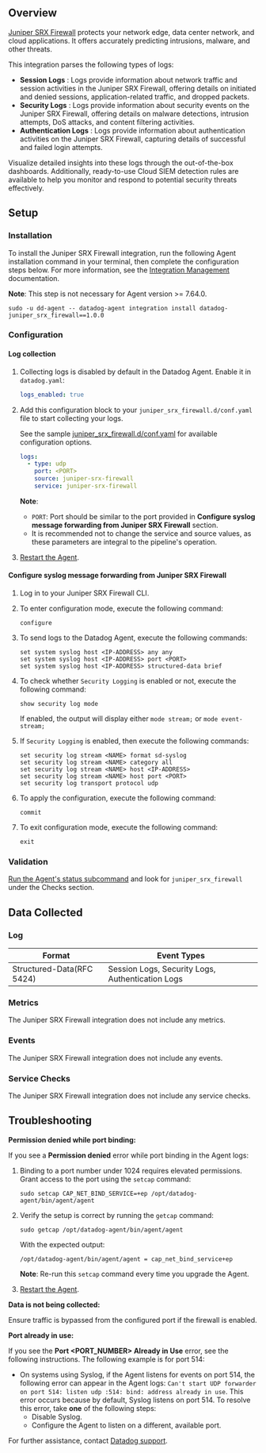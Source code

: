## Overview

[Juniper SRX Firewall][3] protects your network edge, data center network, and cloud applications. It offers accurately predicting intrusions, malware, and other threats.

This integration parses the following types of logs:

- **Session Logs** : Logs provide information about network traffic and session activities in the Juniper SRX Firewall, offering details on initiated and denied sessions, application-related traffic, and dropped packets.
- **Security Logs** : Logs provide information about security events on the Juniper SRX Firewall, offering details on malware detections, intrusion attempts, DoS attacks, and content filtering activities.
- **Authentication Logs** : Logs provide information about authentication activities on the Juniper SRX Firewall, capturing details of successful and failed login attempts.

Visualize detailed insights into these logs through the out-of-the-box dashboards. Additionally, ready-to-use Cloud SIEM detection rules are available to help you monitor and respond to potential security threats effectively.

## Setup

### Installation

To install the Juniper SRX Firewall integration, run the following Agent installation command in your terminal, then complete the configuration steps below. For more information, see the [Integration Management][4] documentation.

**Note**: This step is not necessary for Agent version >= 7.64.0.

```shell
sudo -u dd-agent -- datadog-agent integration install datadog-juniper_srx_firewall==1.0.0
```

### Configuration

#### Log collection

1. Collecting logs is disabled by default in the Datadog Agent. Enable it in `datadog.yaml`:

   ```yaml
   logs_enabled: true
   ```

2. Add this configuration block to your `juniper_srx_firewall.d/conf.yaml` file to start collecting your logs.

   See the sample [juniper_srx_firewall.d/conf.yaml][6] for available configuration options.

   ```yaml
   logs:
     - type: udp
       port: <PORT>
       source: juniper-srx-firewall
       service: juniper-srx-firewall
   ```

   **Note**:

   - `PORT`: Port should be similar to the port provided in **Configure syslog message forwarding from Juniper SRX Firewall** section.
   - It is recommended not to change the service and source values, as these parameters are integral to the pipeline's operation.

3. [Restart the Agent][2].

#### Configure syslog message forwarding from Juniper SRX Firewall

1. Log in to your Juniper SRX Firewall CLI.
2. To enter configuration mode, execute the following command:
   ```shell
   configure
   ```

3. To send logs to the Datadog Agent, execute the following commands:
   ```shell
   set system syslog host <IP-ADDRESS> any any
   set system syslog host <IP-ADDRESS> port <PORT>
   set system syslog host <IP-ADDRESS> structured-data brief
   ```

4. To check whether `Security Logging` is enabled or not, execute the following command:
   ```shell
   show security log mode
   ```
   If enabled, the output will display either `mode stream;` or `mode event-stream;`

5. If `Security Logging` is enabled, then execute the following commands:
   ```shell
   set security log stream <NAME> format sd-syslog
   set security log stream <NAME> category all
   set security log stream <NAME> host <IP-ADDRESS>
   set security log stream <NAME> host port <PORT>
   set security log transport protocol udp
   ```

6. To apply the configuration, execute the following command:
   ```
   commit
   ```

7. To exit configuration mode, execute the following command:
   ```
   exit
   ```

### Validation

[Run the Agent's status subcommand][5] and look for `juniper_srx_firewall` under the Checks section.

## Data Collected

### Log

| Format                    | Event Types                                      |
| ------------------------- | ------------------------------------------------ |
| Structured-Data(RFC 5424) | Session Logs, Security Logs, Authentication Logs |

### Metrics

The Juniper SRX Firewall integration does not include any metrics.

### Events

The Juniper SRX Firewall integration does not include any events.

### Service Checks

The Juniper SRX Firewall integration does not include any service checks.

## Troubleshooting

**Permission denied while port binding:**

If you see a **Permission denied** error while port binding in the Agent logs:

1. Binding to a port number under 1024 requires elevated permissions. Grant access to the port using the `setcap` command:

   ```shell
   sudo setcap CAP_NET_BIND_SERVICE=+ep /opt/datadog-agent/bin/agent/agent
   ```

2. Verify the setup is correct by running the `getcap` command:

   ```shell
   sudo getcap /opt/datadog-agent/bin/agent/agent
   ```

   With the expected output:

   ```shell
   /opt/datadog-agent/bin/agent/agent = cap_net_bind_service+ep
   ```

   **Note**: Re-run this `setcap` command every time you upgrade the Agent.

3. [Restart the Agent][2].

**Data is not being collected:**

Ensure traffic is bypassed from the configured port if the firewall is enabled.

**Port already in use:**

If you see the **Port <PORT_NUMBER> Already in Use** error, see the following instructions. The following example is for port 514:

- On systems using Syslog, if the Agent listens for events on port 514, the following error can appear in the Agent logs: `Can't start UDP forwarder on port 514: listen udp :514: bind: address already in use`. This error occurs because by default, Syslog listens on port 514. To resolve this error, take **one** of the following steps:
  - Disable Syslog.
  - Configure the Agent to listen on a different, available port.

For further assistance, contact [Datadog support][1].

[1]: https://docs.datadoghq.com/help/
[2]: https://docs.datadoghq.com/agent/guide/agent-commands/#start-stop-and-restart-the-agent
[3]: https://www.juniper.net/us/en/products/security/srx-series.html
[4]: https://docs.datadoghq.com/agent/guide/integration-management/?tab=linux#install
[5]: https://docs.datadoghq.com/agent/guide/agent-commands/#agent-status-and-information
[6]: https://github.com/DataDog/integrations-core/blob/master/juniper_srx_firewall/datadog_checks/juniper_srx_firewall/data/conf.yaml.example
